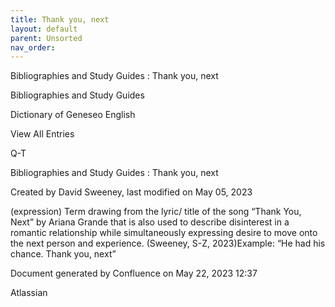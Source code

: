 ```yaml
---
title: Thank you, next
layout: default
parent: Unsorted
nav_order:
---
```


Bibliographies and Study Guides : Thank you, next

Bibliographies and Study Guides

Dictionary of Geneseo English

View All Entries

Q-T

Bibliographies and Study Guides : Thank you, next

Created by  David Sweeney, last modified on May 05, 2023

(expression) Term drawing from the lyric/ title of the song “Thank You, Next” by Ariana Grande that is also used to describe disinterest in a romantic relationship while simultaneously expressing desire to move onto the next person and experience. (Sweeney, S-Z, 2023)Example: “He had his chance. Thank you, next”

Document generated by Confluence on May 22, 2023 12:37

Atlassian
